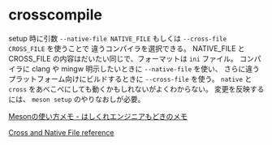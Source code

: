 # crosscompile

setup 時に引数 `--native-file NATIVE_FILE` もしくは `--cross-file CROSS_FILE` を使うことで
違うコンパイラを選択できる。
NATIVE_FILE と CROSS_FILE の内容はだいたい同じで、フォーマットは `ini` ファイル。
コンパイラに clang や mingw 明示したいときに `--native-file` を使い、
さらに違うプラットフォーム向けにビルドするときに `--cross-file` を使う。
`native` と　`cross` をあべこべにしても動くかもしれないがよくわからない。 
変更を反映するには、 `meson setup` のやりなおしが必要。

[Mesonの使い方メモ - はしくれエンジニアもどきのメモ](https://cartman0.hatenablog.com/entry/2022/03/24/Meson%E3%81%AE%E4%BD%BF%E3%81%84%E6%96%B9%E3%83%A1%E3%83%A2)

[Cross and Native File reference](https://mesonbuild.com/Machine-files.html#cross-and-native-file-reference)

